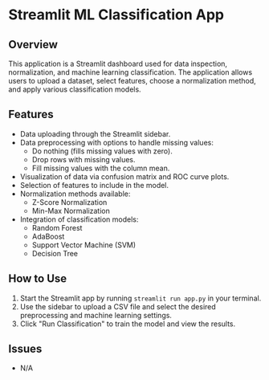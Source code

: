 # Streamlit ML Classification App

## Overview
This application is a Streamlit dashboard used for data inspection, normalization, and machine learning classification. The application allows users to upload a dataset, select features, choose a normalization method, and apply various classification models.

## Features
- Data uploading through the Streamlit sidebar.
- Data preprocessing with options to handle missing values:
  - Do nothing (fills missing values with zero).
  - Drop rows with missing values.
  - Fill missing values with the column mean.
- Visualization of data via confusion matrix and ROC curve plots.
- Selection of features to include in the model.
- Normalization methods available:
  - Z-Score Normalization
  - Min-Max Normalization
- Integration of classification models:
  - Random Forest
  - AdaBoost
  - Support Vector Machine (SVM)
  - Decision Tree

## How to Use
1. Start the Streamlit app by running `streamlit run app.py` in your terminal.
2. Use the sidebar to upload a CSV file and select the desired preprocessing and machine learning settings.
3. Click "Run Classification" to train the model and view the results.

## Issues
- N/A
